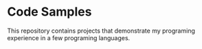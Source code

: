 # Code Samples

This repository contains projects that demonstrate my programing experience in a few programing languages.
